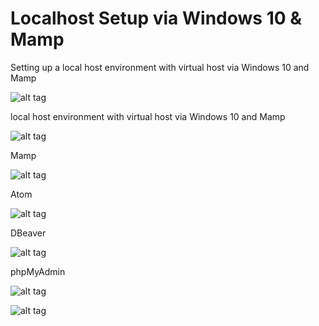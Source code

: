 # Localhost Setup via Windows 10 & Mamp

Setting up a local host environment with virtual host via Windows 10 and Mamp

![alt tag](https://s24.postimg.org/uv08c6qw5/hosts.png)

local host environment with virtual host via Windows 10 and Mamp

![alt tag](https://s24.postimg.org/uv08c6qw5/hosts.png)

Mamp
 
![alt tag](https://s27.postimg.org/okg8se05f/mamp.png)

Atom

![alt tag](https://s30.postimg.org/3lh0b6cq9/atom.png)

DBeaver

![alt tag](https://s30.postimg.org/x5hm42co1/dbeaver.png)

phpMyAdmin

![alt tag](https://s28.postimg.org/fqht2zg5p/myadmin.png)

![alt tag](https://s30.postimg.org/979108ikx/admin.png)

